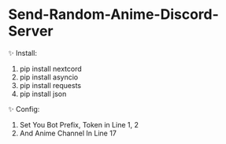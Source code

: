 # Send-Random-Anime-Discord-Server


✨ Install: 
1. pip install nextcord
2. pip install asyncio
3. pip install requests
4. pip install json


✨ Config:
1. Set You Bot Prefix, Token in Line 1, 2
2. And Anime Channel In Line 17
